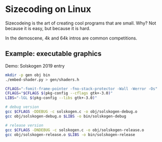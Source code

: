 # Sizecoding on Linux

Sizecodeing is the art of creating cool programs that are small. Why? Not because it is easy, but because it is hard.

In the demoscene, 4k and 64k intros are common competitions.

## Example: executable graphics

Demo: Solskogen 2019 entry

```bash
mkdir -p gen obj bin
./embed-shader.py > gen/shaders.h

CFLAGS="-fomit-frame-pointer -fno-stack-protector -Wall -Werror -Os"
CFLAGS="$CFLAGS $(pkg-config --cflags gtk+-3.0)"
LIBS="-lGL $(pkg-config --libs gtk+-3.0)"

# debug version
gcc $CFLAGS -DDEBUG -c solskogen.c -o obj/solskogen-debug.o
gcc obj/solskogen-debug.o $LIBS -o bin/solskogen-debug

# release version
gcc $CFLAGS -DNDEBUG -c solskogen.c -o obj/solskogen-release.o
gcc obj/solskogen-release.o $LIBS -o bin/solskogen-release
```